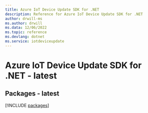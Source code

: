 ```yaml
---
title: Azure IoT Device Update SDK for .NET
description: Reference for Azure IoT Device Update SDK for .NET
author: drwill-ms
ms.author: drwill
ms.data: 12/06/2022
ms.topic: reference
ms.devlang: dotnet
ms.service: iotdeviceupdate
---
```

# Azure IoT Device Update SDK for .NET - latest
## Packages - latest
[!INCLUDE [packages](iot-device-update-index.md)]